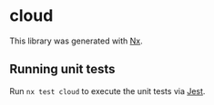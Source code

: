 # cloud

This library was generated with [Nx](https://nx.dev).

## Running unit tests

Run `nx test cloud` to execute the unit tests via [Jest](https://jestjs.io).
